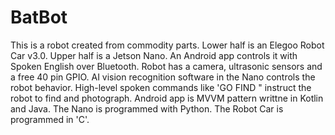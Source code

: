 # BatBot

This is a robot created from commodity parts. Lower half is an Elegoo Robot Car v3.0. Upper half is a Jetson Nano. An Android app controls it with Spoken English over Bluetooth. Robot has a camera, ultrasonic sensors and a free 40 pin GPIO. AI vision recognition software in the Nano controls the robot behavior. High-level spoken commands like 'GO FIND <OBJECT>" instruct the robot to find and photograph. Android app is MVVM pattern writtne in Kotlin and Java. The Nano is programmed with Python. The Robot Car is programmed in 'C'.

